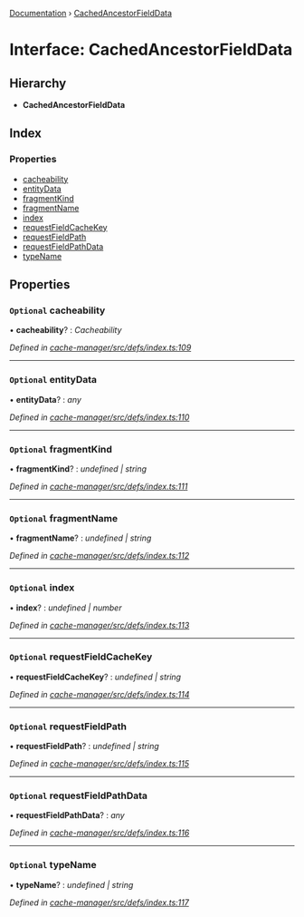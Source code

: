 [Documentation](../README.md) › [CachedAncestorFieldData](cachedancestorfielddata.md)

# Interface: CachedAncestorFieldData

## Hierarchy

* **CachedAncestorFieldData**

## Index

### Properties

* [cacheability](cachedancestorfielddata.md#optional-cacheability)
* [entityData](cachedancestorfielddata.md#optional-entitydata)
* [fragmentKind](cachedancestorfielddata.md#optional-fragmentkind)
* [fragmentName](cachedancestorfielddata.md#optional-fragmentname)
* [index](cachedancestorfielddata.md#optional-index)
* [requestFieldCacheKey](cachedancestorfielddata.md#optional-requestfieldcachekey)
* [requestFieldPath](cachedancestorfielddata.md#optional-requestfieldpath)
* [requestFieldPathData](cachedancestorfielddata.md#optional-requestfieldpathdata)
* [typeName](cachedancestorfielddata.md#optional-typename)

## Properties

### `Optional` cacheability

• **cacheability**? : *Cacheability*

*Defined in [cache-manager/src/defs/index.ts:109](https://github.com/badbatch/graphql-box/blob/8e1deb1/packages/cache-manager/src/defs/index.ts#L109)*

___

### `Optional` entityData

• **entityData**? : *any*

*Defined in [cache-manager/src/defs/index.ts:110](https://github.com/badbatch/graphql-box/blob/8e1deb1/packages/cache-manager/src/defs/index.ts#L110)*

___

### `Optional` fragmentKind

• **fragmentKind**? : *undefined | string*

*Defined in [cache-manager/src/defs/index.ts:111](https://github.com/badbatch/graphql-box/blob/8e1deb1/packages/cache-manager/src/defs/index.ts#L111)*

___

### `Optional` fragmentName

• **fragmentName**? : *undefined | string*

*Defined in [cache-manager/src/defs/index.ts:112](https://github.com/badbatch/graphql-box/blob/8e1deb1/packages/cache-manager/src/defs/index.ts#L112)*

___

### `Optional` index

• **index**? : *undefined | number*

*Defined in [cache-manager/src/defs/index.ts:113](https://github.com/badbatch/graphql-box/blob/8e1deb1/packages/cache-manager/src/defs/index.ts#L113)*

___

### `Optional` requestFieldCacheKey

• **requestFieldCacheKey**? : *undefined | string*

*Defined in [cache-manager/src/defs/index.ts:114](https://github.com/badbatch/graphql-box/blob/8e1deb1/packages/cache-manager/src/defs/index.ts#L114)*

___

### `Optional` requestFieldPath

• **requestFieldPath**? : *undefined | string*

*Defined in [cache-manager/src/defs/index.ts:115](https://github.com/badbatch/graphql-box/blob/8e1deb1/packages/cache-manager/src/defs/index.ts#L115)*

___

### `Optional` requestFieldPathData

• **requestFieldPathData**? : *any*

*Defined in [cache-manager/src/defs/index.ts:116](https://github.com/badbatch/graphql-box/blob/8e1deb1/packages/cache-manager/src/defs/index.ts#L116)*

___

### `Optional` typeName

• **typeName**? : *undefined | string*

*Defined in [cache-manager/src/defs/index.ts:117](https://github.com/badbatch/graphql-box/blob/8e1deb1/packages/cache-manager/src/defs/index.ts#L117)*
